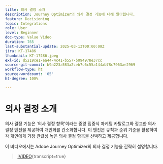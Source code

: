 ```yaml
---
title: 의사 결정 소개
description: Journey Optimizer의 의사 결정 기능에 대해 알아봅니다.
feature: Decisioning
topic: Integrations
role: User
level: Beginner
doc-type: Value Video
duration: 765
last-substantial-update: 2025-03-13T00:00:00Z
jira: KT-17486
thumbnail: KT-17486.jpeg
exl-id: d5219ce1-ea44-4c41-b557-b094978e37cc
source-git-commit: b9a223a583a2ceb7c6c55a144ab78c7963ae2969
workflow-type: ht
source-wordcount: '65'
ht-degree: 100%

---
```


# 의사 결정 소개

의사 결정 기능은 &#39;의사 결정 항목&#39;이라는 중앙 집중식 마케팅 카탈로그와 정교한 의사 결정 엔진을 제공하여 개인화를 간소화합니다. 이 엔진은 규칙과 순위 기준을 활용하여 각 개인에게 가장 관련성 높은 의사 결정 항목을 선택하고 제공합니다.

이 비디오에서는 Adobe Journey Optimizer의 의사 결정 기능을 간략히 설명합니다.

>[!VIDEO](https://video.tv.adobe.com/v/3475870?captions=kor&quality=12&learn=on){transcript=true}
